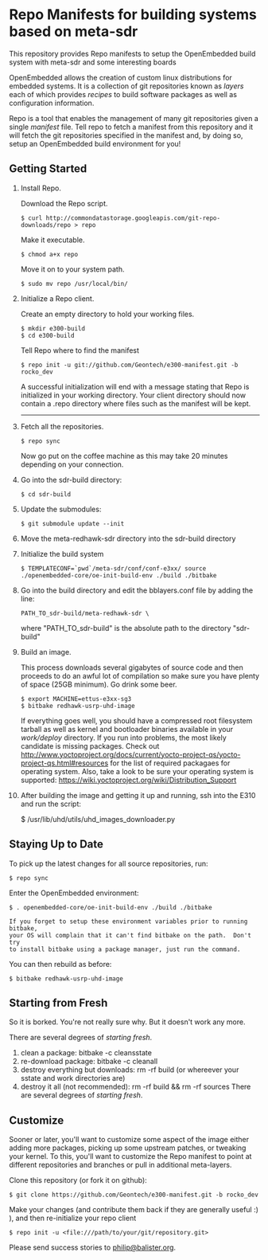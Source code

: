 Repo Manifests for building systems based on meta-sdr
=============================================
This repository provides Repo manifests to setup the OpenEmbedded build system
with meta-sdr and some interesting boards

OpenEmbedded allows the creation of custom linux distributions for embedded
systems. It is a collection of git repositories known as *layers* each of
which provides *recipes* to build software packages as well as configuration
information.

Repo is a tool that enables the management of many git repositories given a
single *manifest* file.  Tell repo to fetch a manifest from this repository and
it will fetch the git repositories specified in the manifest and, by doing so,
setup an OpenEmbedded build environment for you!

Getting Started
---------------
1.  Install Repo.

    Download the Repo script.

        $ curl http://commondatastorage.googleapis.com/git-repo-downloads/repo > repo

    Make it executable.

        $ chmod a+x repo

    Move it on to your system path.

        $ sudo mv repo /usr/local/bin/

2.  Initialize a Repo client.

    Create an empty directory to hold your working files.

        $ mkdir e300-build
        $ cd e300-build

    Tell Repo where to find the manifest

        $ repo init -u git://github.com/Geontech/e300-manifest.git -b rocko_dev

    A successful initialization will end with a message stating that Repo is
    initialized in your working directory. Your client directory should now
    contain a .repo directory where files such as the manifest will be kept.
    ***
3.  Fetch all the repositories.

        $ repo sync

    Now go put on the coffee machine as this may take 20 minutes depending on
    your connection.

4.  Go into the sdr-build directory:

        $ cd sdr-build

5.  Update the submodules:

        $ git submodule update --init

6.  Move the meta-redhawk-sdr directory into the sdr-build directory   

7.  Initialize the build system

        $ TEMPLATECONF=`pwd`/meta-sdr/conf/conf-e3xx/ source ./openembedded-core/oe-init-build-env ./build ./bitbake

8.  Go into the build directory and edit the bblayers.conf file by adding the line:

    ```PATH_TO_sdr-build/meta-redhawk-sdr \```

    where "PATH_TO_sdr-build" is the absolute path to the directory "sdr-build"

9.  Build an image.

    This process downloads several gigabytes of source code and then proceeds to
    do an awful lot of compilation so make sure you have plenty of space (25GB
    minimum). Go drink some beer.

        $ export MACHINE=ettus-e3xx-sg3
        $ bitbake redhawk-usrp-uhd-image

    If everything goes well, you should have a compressed root filesystem
    tarball as well as kernel and bootloader binaries available in your
    *work/deploy* directory.  If you run into problems, the most likely
    candidate is missing packages.  Check out
    http://www.yoctoproject.org/docs/current/yocto-project-qs/yocto-project-qs.html#resources
    for the list of required packagaes for operating system. Also, take
    a look to be sure your operating system is supported:
    https://wiki.yoctoproject.org/wiki/Distribution_Support

10. After building the image and getting it up and running, ssh into the E310
and run the script:

    $ /usr/lib/uhd/utils/uhd_images_downloader.py

Staying Up to Date
------------------
To pick up the latest changes for all source repositories, run:

    $ repo sync

Enter the OpenEmbedded environment:

    $ . openembedded-core/oe-init-build-env ./build ./bitbake

    If you forget to setup these environment variables prior to running bitbake,
    your OS will complain that it can't find bitbake on the path.  Don't try
    to install bitbake using a package manager, just run the command.

You can then rebuild as before:

    $ bitbake redhawk-usrp-uhd-image

Starting from Fresh
-------------------
So it is borked.  You're not really sure why.  But it doesn't work any more.

There are several degrees of *starting fresh*.

 1. clean a package: bitbake <package-name> -c cleansstate
 2. re-download package: bitbake <package-name> -c cleanall
 3. destroy everything but downloads: rm -rf build (or whereever your sstate and work directories are)
 4. destroy it all (not recommended): rm -rf build && rm -rf sources
There are several degrees of *starting fresh*.

Customize
---------
Sooner or later, you'll want to customize some aspect of the image either
adding more packages, picking up some upstream patches, or tweaking your kernel.
To this, you'll want to customize the Repo manifest to point at different
repositories and branches or pull in additional meta-layers.

Clone this repository (or fork it on github):

    $ git clone https://github.com/Geontech/e300-manifest.git -b rocko_dev

Make your changes (and contribute them back if they are generally useful :) ),
and then re-initialize your repo client

    $ repo init -u <file:///path/to/your/git/repository.git>

Please send success stories to philip@balister.org.
